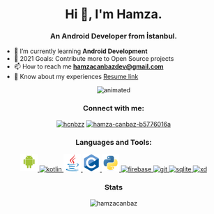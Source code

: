 
<h1 align="center">Hi 👋, I'm Hamza.</h1>
<h3 align="center">An Android Developer from İstanbul.</h3>



- 🌱 I’m currently learning **Android Development**
- 🥅 2021 Goals: Contribute more to Open Source projects
- 📫 How to reach me **hamzacanbazdev@gmail.com**
- 📄 Know about my experiences [Resume link](https://drive.google.com/file/d/1VsAoJvIApg9MQtbBHlRZ9BR_zyThzeR8/view?usp=sharing)

<p align="center">
  <img src="https://user-images.githubusercontent.com/58326260/131974349-459f4c94-7bfc-40b4-b0db-74c90411f372.gif" height="300" width="400" alt="animated" />
</p>


<h3 align="center">Connect with me:</h3>
<p align="center">
<a href="https://twitter.com/hcnbzz" target="blank"><img align="center" src="https://raw.githubusercontent.com/rahuldkjain/github-profile-readme-generator/master/src/images/icons/Social/twitter.svg" alt="hcnbzz" height="30" width="40" /></a>
<a href="https://linkedin.com/in/hamza-canbaz-b5776016a" target="blank"><img align="center" src="https://raw.githubusercontent.com/rahuldkjain/github-profile-readme-generator/master/src/images/icons/Social/linked-in-alt.svg" alt="hamza-canbaz-b5776016a" height="30" width="40" /></a>
</p>

<h3 align="center">Languages and Tools:</h3>
<p align="center"> <a href="https://developer.android.com" target="_blank"> <img src="https://raw.githubusercontent.com/devicons/devicon/master/icons/android/android-original-wordmark.svg" alt="android" width="40" height="40"/> </a>  <a href="https://kotlinlang.org" target="_blank"> <img src="https://www.vectorlogo.zone/logos/kotlinlang/kotlinlang-icon.svg" alt="kotlin" width="40" height="40"/> </a> <a href="https://www.java.com" target="_blank"> <img src="https://raw.githubusercontent.com/devicons/devicon/master/icons/java/java-original.svg" alt="java" width="40" height="40"/> </a>  <a href="https://www.cprogramming.com/" target="_blank"> <img src="https://raw.githubusercontent.com/devicons/devicon/master/icons/c/c-original.svg" alt="c" width="40" height="40"/> </a> <a href="https://www.python.org" target="_blank"> <img src="https://raw.githubusercontent.com/devicons/devicon/master/icons/python/python-original.svg" alt="python" width="40" height="40"/> </a> <a href="https://firebase.google.com/" target="_blank"> <img src="https://www.vectorlogo.zone/logos/firebase/firebase-icon.svg" alt="firebase" width="40" height="40"/> </a> <a href="https://git-scm.com/" target="_blank"> <img src="https://www.vectorlogo.zone/logos/git-scm/git-scm-icon.svg" alt="git" width="40" height="40"/> </a> <a href="https://www.sqlite.org/" target="_blank"> <img src="https://www.vectorlogo.zone/logos/sqlite/sqlite-icon.svg" alt="sqlite" width="40" height="40"/> </a> <a href="https://www.adobe.com/products/xd.html" target="_blank"> <img src="https://cdn.worldvectorlogo.com/logos/adobe-xd.svg" alt="xd" width="40" height="40"/> </a> </p>

<h3 align="center">Stats</h3>
<p align="center"><img align="center" src="https://github-readme-stats.vercel.app/api/top-langs?username=hamzacanbaz&show_icons=true&locale=en&layout=compact" alt="hamzacanbaz" /></p>
